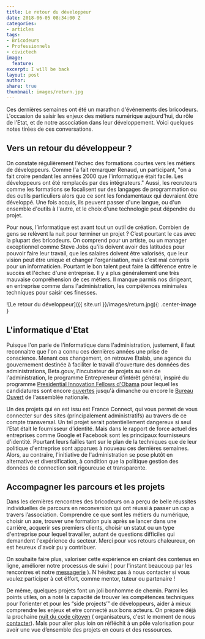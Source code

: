 ```yaml
---
title: Le retour du développeur
date: 2018-06-05 08:34:00 Z
categories:
- articles
tags:
- Bricodeurs
- Professionnels
- civictech
image:
  feature: 
excerpt: I will be back
layout: post
author: 
share: true
thumbnail: images/return.jpg
---
```

Ces dernières semaines ont été un marathon d'événements des bricodeurs. L'occasion de saisir les enjeux des métiers numérique aujourd'hui, du rôle de l'Etat, et de notre association dans leur développement. Voici quelques notes tirées de ces conversations.

## Vers un retour du développeur ?

On constate régulièrement l'échec des formations courtes vers les métiers de développeurs. Comme l'a fait remarquer Renaud, un participant, "on a fait croire pendant les années 2000 que l'informatique était facile. Les développeurs ont été remplacés par des intégrateurs." Aussi, les recruteurs comme les formations se focalisent sur des langages de programmation ou des outils particuliers alors que ce sont les fondamentaux qui devraient être développé. Une fois acquis, ils peuvent passer d'une langue, ou d'un ensemble d'outils à l'autre, et le choix d'une technologie peut dépendre du projet.

Pour nous, l’informatique est avant tout un outil de création. Combien de gens se relèvent la nuit pour terminer un projet ? C’est pourtant le cas avec la plupart des bricodeurs. On comprend pour un artiste, ou un manager exceptionnel comme Steve Jobs qu'ils doivent avoir des latitudes pour pouvoir faire leur travail, que les salaires doivent être valorisés, que leur vision peut être unique et changer l'organisation, mais c'est mal compris pour un informaticien. Pourtant le bon talent peut faire la différence entre le succès et l'échec d'une entreprise. Il y a plus généralement une très mauvaise compréhension de ces métiers. Il manque parmis nos dirigeant, en entreprise comme dans l'administration, les compétences minimales techniques pour saisir ces finesses.

![Le retour du développeur]({{ site.url }}/images/return.jpg){: .center-image }



## L'informatique d'Etat

Puisque l'on parle de l'informatique dans l'administration, justement, il faut reconnaitre que l'on a connu ces dernières années une prise de conscience. Menant ces changement, on retrouve Etalab, une agence du gouvernement destinée à faciliter le travail d'ouverture des données des administrations, Beta.gouv, l'incubateur de projets au sein de l'administration, le programme Entrepreneur d'intérêt général, inspiré du programme [Presidential Innovation Fellows d'Obama](https://lesbricodeurs.fr/articles/Obama-Presidential-Innovation-Fellows/) pour lequel les candidatures sont encore [ouvertes](https://entrepreneur-interet-general.etalab.gouv.fr/candidature-eig.html) jusqu'à dimanche ou encore le [Bureau Ouvert](https://parlement-ouvert.fr/) de l'assemblée nationale.

Un des projets qui en est issu est France Connect, qui vous permet de vous connecter sur des sites (principalement administratifs) au travers de ce compte transversal. Un tel projet serait potentiellement dangereux si seul l’Etat était le fournisseur d’identité. Mais dans le rapport de force actuel des entreprises comme Google et Facebook sont les principaux fournisseurs d'identité. Pourtant leurs failles tant sur le plan de la techniques que de leur politique d'entreprise sont apparues à nouveau ces dernières semaines. Alors, au contraire, l'initiative de l'administration se pose plutôt en alternative et diversification, à condition que la politique gestion des données de connection soit rigoureuse et transparente.

## Accompagner les parcours et les projets

Dans les dernières rencontres des bricodeurs on a perçu de belle réussites individuelles de parcours en reconversion qui ont réussi à passer un cap a travers l’association. Comprendre ce que sont les métiers du numérique, choisir un axe, trouver une formation puis après se lancer dans une carrière, acquerir ses premiers clients, choisir un statut ou un type d'entreprise pour lequel travailler, autant de questions difficiles qui demandent l'expérience du secteur. Merci pour vos retours chaleureux, on est heureux d'avoir pu y contribuer.

On souhaite faire plus, valoriser cette expérience en créant des contenus en ligne, améliorer notre processus de suivi ( pour l'instant beaucoup par les rencontres et notre [messagerie](https://join.slack.com/t/bricodeurs/shared_invite/enQtMjk4MDg1NTIxMDI4LWU1MjRhMjlmYmYyYmM3MGRhNjg3YjIzMGRiMzk0YjE4OTYyYzUxZWFkMDE1MTZiZTRiOTBhYTA4YTQ5YTA2NTY/) ). N'hésitez pas à nous contacter si vous voulez participer à cet éffort, comme mentor, tuteur ou partenaire !

De même, quelques projets font un joli bonhomme de chemin. Parmi les points utiles, on a noté la capacité de trouver les compétences techniques pour l’orienter et pour les “side projects’” de développeurs, aider à mieux comprendre les enjeux et etre connecté aux bons acteurs.  On prépare déjà la prochaine [nuit du code citoyen](http://nuitcodecitoyen.org/) ( organisateurs, c'est le moment de nous [contacter](http://nuitcodecitoyen.org/participer//fr/organisateur)). Mais pour aller plus loin on réfléchit à un pôle valorisation pour avoir une vue d’ensemble des projets en cours et des ressources.